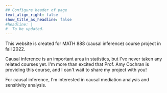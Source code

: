 ```yaml
---
## Configure header of page
text_align_right: false
show_title_as_headline: false
#headline: |
#  To be updated.
---
```


<!-- this is a subheadline -->
This website is created for MATH 888 (causal inference) course project in fall 2022.


Causal inference is an important area in statistics, but I've never taken any related courses yet. I'm more than excited that Prof. Amy Cochran is providing this course, and I can't wait to share my project with you! 


For causal inference, I'm interested in causal mediation analysis and sensitivity analysis.